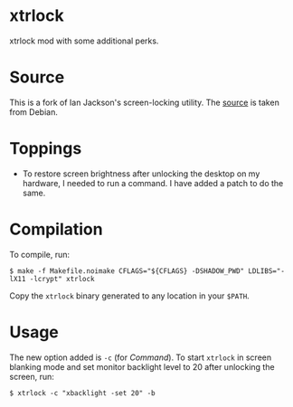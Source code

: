 # xtrlock
xtrlock mod with some additional perks.

# Source
This is a fork of Ian Jackson's screen-locking utility. The [source](http://ftp.debian.org/debian/pool/main/x/xtrlock/xtrlock_2.7.tar.gz) is taken from Debian.

# Toppings
- To restore screen brightness after unlocking the desktop on my hardware, I needed to run a command. I have added a patch to do the same.

# Compilation
To compile, run:

    $ make -f Makefile.noimake CFLAGS="${CFLAGS} -DSHADOW_PWD" LDLIBS="-lX11 -lcrypt" xtrlock

Copy the `xtrlock` binary generated to any location in your `$PATH`.

# Usage
The new option added is `-c` (for *Command*). To start `xtrlock` in screen blanking mode and set monitor backlight level to 20 after unlocking the screen, run:

    $ xtrlock -c "xbacklight -set 20" -b
